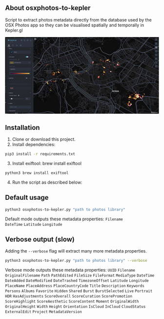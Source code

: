 ## About osxphotos-to-kepler
Script to extract photos metadata directly from the database used by the OSX Photos app so they can be visualised spatially and temporally in Kepler.gl

<img src="kepler-preview.jpg">

## Installation
1. Clone or download this project.
2. Install dependencies:
```sh
pip3 install -r requirements.txt 
```
3. Install exiftool: brew install exiftool
```sh
python3 brew install exiftool 
```
4. Run the script as described below:


## Default usage

```sh
python3 osxphotos-to-kepler.py "path to photos library"
```

Default mode outputs these metadata properties:
`Filename`  
`DateTime`
`Latitude`
`Longitude`

## Verbose output (slow)

Adding the `--verbose` flag will extract many more metadata properties.

```sh
python3 osxphotos-to-kepler.py "path to photos library" --verbose
```
Verbose mode outputs these metadata properties:
`UUID`   `Filename`   `OriginalFilename`   `Path`   `PathEdited`   `FileSize`  `FileFormat`   `MediaType`   `DateTime`   `DateAdded`   `DateModified`   `DateTrashed`   `TimezoneOffset`   `Latitude`   `Longitude`   `PlaceName`   `PlaceAddress`   `PlaceCountryCode`   `Title`   `Description`  `Keywords`   `Persons`   `Albums`   `Favorite`   `Hidden`   `Shared`   `Burst`   `BurstSelected`   `Live`   `Portrait`   `HDR`   `HasAdjustments`   `ScoreOverall`   `ScoreCuration`   `ScorePromotion`   `ScoreHighlight`   `ScoreAesthetic`   `ScoreContent`   `Moment`   `OriginalWidth`   `OriginalHeight`   `Width`   `Height`   `Orientation`   `IsCloud`   `InCloud`   `CloudStatus`   `ExternalEdit`   `Project`   `MetadataVersion`
